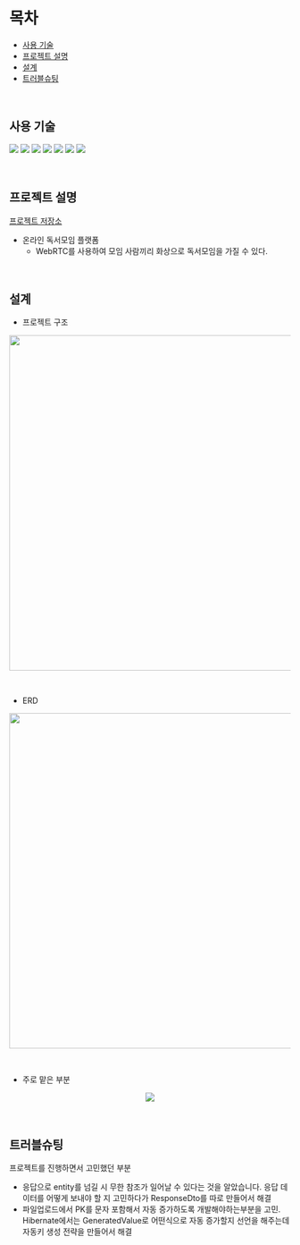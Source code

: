 # 목차
- [사용 기술](#사용-기술)
- [프로젝트 설명](#프로젝트-설명)
- [설계](#설계)
- [트러블슈팅](#트러블슈팅)

<br>

## 사용 기술

<a><img src="https://img.shields.io/badge/Spring Boot-6DB33F?style=flat-square&logo=Spring Boot&logoColor=white"/></a>
<a><img src="https://img.shields.io/badge/React-61DAFB?style=flat-square&logo=React&logoColor=white"/></a>
<a><img src="https://img.shields.io/badge/Java-007396?style=flat-square&logo=Java&logoColor=white"/></a>
<a><img src="https://img.shields.io/badge/Hibernate-59666C?style=flat-square&logo=Hibernate&logoColor=white"/></a>
<a><img src="https://img.shields.io/badge/Gradle-02303A?style=flat-square&logo=Gradle&logoColor=white"/></a>
<a><img src="https://img.shields.io/badge/Git-F05032?style=flat-square&logo=Git&logoColor=white"/></a>
<a><img src="https://img.shields.io/badge/GitHub-181717?style=flat-square&logo=GitHub&logoColor=white"/></a>

<br>

## 프로젝트 설명


[프로젝트 저장소](https://github.com/Unicon-Sophist)

- 온라인 독서모임 플랫폼
  - WebRTC를 사용하여 모임 사람끼리 화상으로 독서모임을 가질 수 있다.

<br>

## 설계

- 프로젝트 구조
<p align="center">
<img src="https://user-images.githubusercontent.com/83000829/152116668-74a02cdc-a8c9-4e5c-b004-0c2786af7eb7.png" width=600 />
</p>

<br>

- ERD
<p align="center">
<img src="https://user-images.githubusercontent.com/83000829/152105709-28e3fdd7-95df-422b-8f53-5b6a6a57a24d.png" width=600 />
</p>

<br>

- 주로 맡은 부분
<p align="center">
<img src="https://user-images.githubusercontent.com/83000829/152113616-9b87f423-e8da-4203-b3a4-965998fa42b7.png" />
</p>

<br>

## 트러블슈팅

프로젝트를 진행하면서 고민했던 부분

- 응답으로 entity를 넘길 시 무한 참조가 일어날 수 있다는 것을 알았습니다. 응답 데이터를 어떻게 보내야 할 지 고민하다가 ResponseDto를 따로 만들어서 해결
- 파일업로드에서 PK를 문자 포함해서 자동 증가하도록 개발해야하는부분을 고민. Hibernate에서는 GeneratedValue로 어떤식으로 자동 증가할지 선언을 해주는데 자동키 생성 전략을 만들어서 해결
